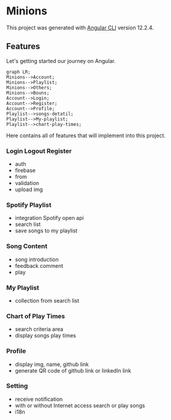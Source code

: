 # Minions

This project was generated with [Angular CLI](https://github.com/angular/angular-cli) version 12.2.4.

## Features
Let's getting started our journey on Angular. 

``` mermaid
graph LR;
Minions-->Account;
Minions-->Playlist;
Minions-->Others;
Minions-->Bouns;
Account-->Login;
Account-->Register;
Account-->Profile;
Playlist-->songs-detatil;
Playlist-->My-playlist;
Playlist-->chart-play-times;
```
Here contains all of features that will implement into this project.

### Login Logout Register
- auth
- firebase
- from
- validation
- upload img

### Spotify Playlist
- integration Spotify open api
- search list
- save songs to my playlist

### Song Content
- song introduction
- feedback comment
- play

### My Playlist
- collection from search list

### Chart of Play Times
- search criteria area
- display songs play times

### Profile
- display img, name, github link
- generate QR code of github link or linkedIn link

### Setting
- receive notification
- with or without Internet access search or play songs
- i18n
